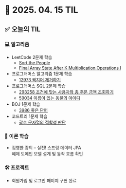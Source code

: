 # 📅 2025. 04. 15 TIL

## ✅ 오늘의 TIL

### 💻 알고리즘
- LeetCode 2문제 학습  
  - [Sort the People](https://leetcode.com/problems/sort-the-people/)  
  - [Final Array State After K Multiplication Operations I](https://leetcode.com/problems/final-array-state-after-k-multiplication-operations-i/)
- 프로그래머스 알고리즘 1문제 학습  
  - [12973 짝지어 제거하기](https://school.programmers.co.kr/learn/courses/30/lessons/12973)
- 프로그래머스 SQL 2문제 학습  
  - [293258 조건에 맞는 사용자와 총 주문 금액 조회하기](https://school.programmers.co.kr/learn/courses/30/lessons/293258)  
  - [59034 이름이 있는 동물의 아이디](https://school.programmers.co.kr/learn/courses/30/lessons/59034)
- BOJ 1문제 학습  
  - [3986 좋은 단어](https://www.acmicpc.net/problem/3986)
- 코드트리 1문제 학습  
  - [괄호 문자열의 적합성 판단](https://www.codetree.ai/ko/trails/complete/curated-cards/challenge-parentheses-string)

### 📘 이론 학습
- 김영한 강의 – 실전! 스프링 데이터 JPA  
  예제 도메인 모델 설계 및 동작 흐름 확인

### 🛠 프로젝트
- 회원가입 및 로그인 페이지 구현 완료
